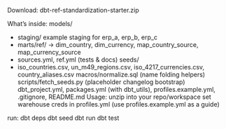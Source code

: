 
Download: dbt-ref-standardization-starter.zip

What’s inside:
models/
* staging/ example staging for erp_a, erp_b, erp_c
* marts/ref/ → dim_country, dim_currency, map_country_source, map_currency_source
* sources.yml, ref.yml (tests & docs)
seeds/
* iso_countries.csv, un_m49_regions.csv, iso_4217_currencies.csv, country_aliases.csv
macros/normalize.sql (name folding helpers)
scripts/fetch_seeds.py (placeholder changelog bootstrap)
dbt_project.yml, packages.yml (with dbt_utils), profiles.example.yml, .gitignore, README.md
Usage:
unzip into your repo/workspace
set warehouse creds in profiles.yml (use profiles.example.yml as a guide)

run:
dbt deps
dbt seed
dbt run
dbt test 
